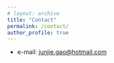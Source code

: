 ```yaml
---
# layout: archive
title: "Contact"
permalink: /contact/
author_profile: true
---
```


* e-mail: junjie.gao@hotmail.com
